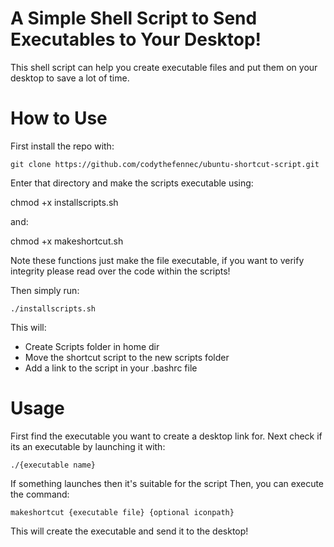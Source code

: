 # A Simple Shell Script to Send Executables to Your Desktop!
This shell script can help you create executable files and put them on your desktop to save a lot of time.

# How to Use
First install the repo with:

``git clone https://github.com/codythefennec/ubuntu-shortcut-script.git``

Enter that directory and make the scripts executable using:

chmod +x installscripts.sh

and:

chmod +x makeshortcut.sh

Note these functions just make the file executable, if you want to verify integrity please read over the code within the scripts!

Then simply run:

``./installscripts.sh``

This will:
 - Create Scripts folder in home dir
 - Move the shortcut script to the new scripts folder
 - Add a link to the script in your .bashrc file

# Usage
First find the executable you want to create a desktop link for.
Next check if its an executable by launching it with:

``./{executable name}``

If something launches then it's suitable for the script
Then, you can execute the command:

``makeshortcut {executable file} {optional iconpath}``

This will create the executable and send it to the desktop!
